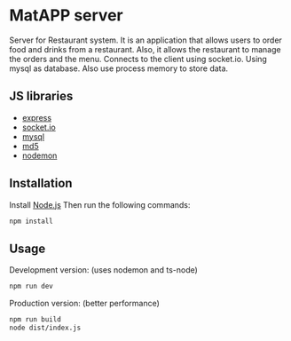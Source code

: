 # MatAPP server

Server for Restaurant system. It is an application that allows users to order food and drinks from a restaurant. Also, it allows the restaurant to manage the orders and the menu. Connects to the client using socket.io. Using mysql as database.
Also use process memory to store data.

## JS libraries

- [express](https://expressjs.com/)
- [socket.io](https://socket.io/)
- [mysql](https://www.mysql.com/)
- [md5](https://www.npmjs.com/package/md5)
- [nodemon](https://nodemon.io/)

## Installation

Install [Node.js](https://nodejs.org/en/)
Then run the following commands:

```bash
npm install
```

## Usage

Development version: (uses nodemon and ts-node)

```bash
npm run dev
```

Production version: (better performance)

```bash
npm run build
node dist/index.js
```
